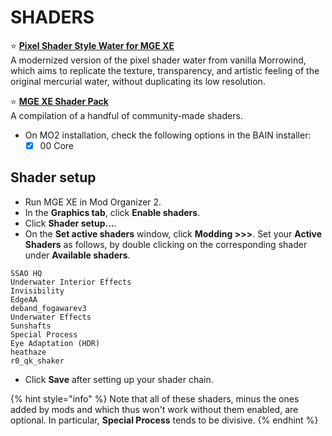 # SHADERS

⭐ [**Pixel Shader Style Water for MGE XE**](https://www.nexusmods.com/morrowind/mods/50044)\
A modernized version of the pixel shader water from vanilla Morrowind, which aims to replicate the texture, transparency, and artistic feeling of the original mercurial water, without duplicating its low resolution.

⭐ [**MGE XE Shader Pack**](https://github.com/Sigourn/morrowind-sharprepository/blob/main/MGE%20XE%20Shader%20Pack.7z)\
A compilation of a handful of community-made shaders.

* On MO2 installation, check the following options in the BAIN installer:
  * [x] 00 Core

## Shader setup

* Run MGE XE in Mod Organizer 2.
* In the **Graphics tab**, click **Enable shaders**.
* Click **Shader setup...**.
* On the **Set active shaders** window, click **Modding >>>**. Set your **Active Shaders** as follows, by double clicking on the corresponding shader under **Available shaders**.

```
SSAO HQ
Underwater Interior Effects
Invisibility
EdgeAA
deband_fogawarev3
Underwater Effects
Sunshafts
Special Process
Eye Adaptation (HDR)
heathaze
r0_qk_shaker
```

* Click **Save** after setting up your shader chain.

{% hint style="info" %}
Note that all of these shaders, minus the ones added by mods and which thus won't work without them enabled, are optional. In particular, **Special Process** tends to be divisive.
{% endhint %}
